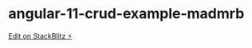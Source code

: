 # angular-11-crud-example-madmrb

[Edit on StackBlitz ⚡️](https://stackblitz.com/edit/angular-11-crud-example-madmrb)